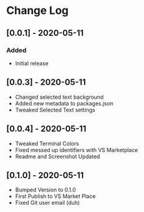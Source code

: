 # Change Log

## [0.0.1] - 2020-05-11

### Added

-   Initial release

## [0.0.3] - 2020-05-11

-   Changed selected text background
-   Added new metadata to packages.json
-   Tweaked Selected Text settings

## [0.0.4] - 2020-05-11

-   Tweaked Terminal Colors
-   Fixed messed up identifiers with VS Marketplace
-   Readme and Screenshot Updated

## [0.1.0] - 2020-05-11

-   Bumped Version to 0.1.0
-   First Publish to VS Market Place
-   Fixed Git user email (duh)
